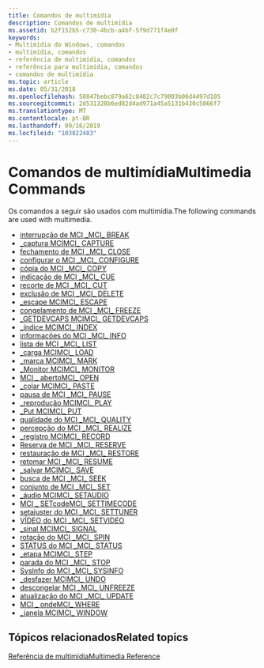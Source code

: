 ```yaml
---
title: Comandos de multimídia
description: Comandos de multimídia
ms.assetid: b2f152b5-c730-4bcb-a4bf-5f9d771f4e0f
keywords:
- Multimídia do Windows, comandos
- multimídia, comandos
- referência de multimídia, comandos
- referência para multimídia, comandos
- comandos de multimídia
ms.topic: article
ms.date: 05/31/2018
ms.openlocfilehash: 58847bebc879a62c8482c7c79003b06d4497d105
ms.sourcegitcommit: 2d531328b6ed82d4ad971a45a5131b430c5866f7
ms.translationtype: MT
ms.contentlocale: pt-BR
ms.lasthandoff: 09/16/2019
ms.locfileid: "103822483"
---
```

# <a name="multimedia-commands"></a><span data-ttu-id="b1586-108">Comandos de multimídia</span><span class="sxs-lookup"><span data-stu-id="b1586-108">Multimedia Commands</span></span>

<span data-ttu-id="b1586-109">Os comandos a seguir são usados com multimídia.</span><span class="sxs-lookup"><span data-stu-id="b1586-109">The following commands are used with multimedia.</span></span>

-   [<span data-ttu-id="b1586-110">interrupção de MCI \_</span><span class="sxs-lookup"><span data-stu-id="b1586-110">MCI\_ BREAK</span></span>](mci-break.md)
-   [<span data-ttu-id="b1586-111">\_captura MCI</span><span class="sxs-lookup"><span data-stu-id="b1586-111">MCI\_ CAPTURE</span></span>](mci-capture.md)
-   [<span data-ttu-id="b1586-112">fechamento de MCI \_</span><span class="sxs-lookup"><span data-stu-id="b1586-112">MCI\_ CLOSE</span></span>](mci-close.md)
-   [<span data-ttu-id="b1586-113">configurar o MCI \_</span><span class="sxs-lookup"><span data-stu-id="b1586-113">MCI\_ CONFIGURE</span></span>](mci-configure.md)
-   [<span data-ttu-id="b1586-114">cópia do MCI \_</span><span class="sxs-lookup"><span data-stu-id="b1586-114">MCI\_ COPY</span></span>](mci-copy.md)
-   [<span data-ttu-id="b1586-115">indicação de MCI \_</span><span class="sxs-lookup"><span data-stu-id="b1586-115">MCI\_ CUE</span></span>](mci-cue.md)
-   [<span data-ttu-id="b1586-116">recorte de MCI \_</span><span class="sxs-lookup"><span data-stu-id="b1586-116">MCI\_ CUT</span></span>](mci-cut.md)
-   [<span data-ttu-id="b1586-117">exclusão de MCI \_</span><span class="sxs-lookup"><span data-stu-id="b1586-117">MCI\_ DELETE</span></span>](mci-delete.md)
-   [<span data-ttu-id="b1586-118">\_escape MCI</span><span class="sxs-lookup"><span data-stu-id="b1586-118">MCI\_ ESCAPE</span></span>](mci-escape.md)
-   [<span data-ttu-id="b1586-119">congelamento de MCI \_</span><span class="sxs-lookup"><span data-stu-id="b1586-119">MCI\_ FREEZE</span></span>](mci-freeze.md)
-   [<span data-ttu-id="b1586-120">\_GETDEVCAPS MCI</span><span class="sxs-lookup"><span data-stu-id="b1586-120">MCI\_ GETDEVCAPS</span></span>](mci-getdevcaps.md)
-   [<span data-ttu-id="b1586-121">\_índice MCI</span><span class="sxs-lookup"><span data-stu-id="b1586-121">MCI\_ INDEX</span></span>](mci-index.md)
-   [<span data-ttu-id="b1586-122">informações do MCI \_</span><span class="sxs-lookup"><span data-stu-id="b1586-122">MCI\_ INFO</span></span>](mci-info.md)
-   [<span data-ttu-id="b1586-123">lista de MCI \_</span><span class="sxs-lookup"><span data-stu-id="b1586-123">MCI\_ LIST</span></span>](mci-list.md)
-   [<span data-ttu-id="b1586-124">\_carga MCI</span><span class="sxs-lookup"><span data-stu-id="b1586-124">MCI\_ LOAD</span></span>](mci-load.md)
-   [<span data-ttu-id="b1586-125">\_marca MCI</span><span class="sxs-lookup"><span data-stu-id="b1586-125">MCI\_ MARK</span></span>](mci-mark.md)
-   [<span data-ttu-id="b1586-126">\_Monitor MCI</span><span class="sxs-lookup"><span data-stu-id="b1586-126">MCI\_ MONITOR</span></span>](mci-monitor.md)
-   [<span data-ttu-id="b1586-127">MCI \_ aberto</span><span class="sxs-lookup"><span data-stu-id="b1586-127">MCI\_ OPEN</span></span>](mci-open.md)
-   [<span data-ttu-id="b1586-128">\_colar MCI</span><span class="sxs-lookup"><span data-stu-id="b1586-128">MCI\_ PASTE</span></span>](mci-paste.md)
-   [<span data-ttu-id="b1586-129">pausa de MCI \_</span><span class="sxs-lookup"><span data-stu-id="b1586-129">MCI\_ PAUSE</span></span>](mci-pause.md)
-   [<span data-ttu-id="b1586-130">\_reprodução MCI</span><span class="sxs-lookup"><span data-stu-id="b1586-130">MCI\_ PLAY</span></span>](mci-play.md)
-   [<span data-ttu-id="b1586-131">\_Put MCI</span><span class="sxs-lookup"><span data-stu-id="b1586-131">MCI\_ PUT</span></span>](mci-put.md)
-   [<span data-ttu-id="b1586-132">qualidade do MCI \_</span><span class="sxs-lookup"><span data-stu-id="b1586-132">MCI\_ QUALITY</span></span>](mci-quality.md)
-   [<span data-ttu-id="b1586-133">percepção do MCI \_</span><span class="sxs-lookup"><span data-stu-id="b1586-133">MCI\_ REALIZE</span></span>](mci-realize.md)
-   [<span data-ttu-id="b1586-134">\_registro MCI</span><span class="sxs-lookup"><span data-stu-id="b1586-134">MCI\_ RECORD</span></span>](mci-record.md)
-   [<span data-ttu-id="b1586-135">Reserva de MCI \_</span><span class="sxs-lookup"><span data-stu-id="b1586-135">MCI\_ RESERVE</span></span>](mci-reserve.md)
-   [<span data-ttu-id="b1586-136">restauração de MCI \_</span><span class="sxs-lookup"><span data-stu-id="b1586-136">MCI\_ RESTORE</span></span>](mci-restore.md)
-   [<span data-ttu-id="b1586-137">retomar MCI \_</span><span class="sxs-lookup"><span data-stu-id="b1586-137">MCI\_ RESUME</span></span>](mci-resume.md)
-   [<span data-ttu-id="b1586-138">\_salvar MCI</span><span class="sxs-lookup"><span data-stu-id="b1586-138">MCI\_ SAVE</span></span>](mci-save.md)
-   [<span data-ttu-id="b1586-139">busca de MCI \_</span><span class="sxs-lookup"><span data-stu-id="b1586-139">MCI\_ SEEK</span></span>](mci-seek.md)
-   [<span data-ttu-id="b1586-140">conjunto de MCI \_</span><span class="sxs-lookup"><span data-stu-id="b1586-140">MCI\_ SET</span></span>](mci-set.md)
-   [<span data-ttu-id="b1586-141">\_áudio MCI</span><span class="sxs-lookup"><span data-stu-id="b1586-141">MCI\_ SETAUDIO</span></span>](mci-setaudio.md)
-   [<span data-ttu-id="b1586-142">MCI \_ SETcode</span><span class="sxs-lookup"><span data-stu-id="b1586-142">MCI\_ SETTIMECODE</span></span>](mci-settimecode.md)
-   [<span data-ttu-id="b1586-143">setajuster do MCI \_</span><span class="sxs-lookup"><span data-stu-id="b1586-143">MCI\_ SETTUNER</span></span>](mci-settuner.md)
-   [<span data-ttu-id="b1586-144">VÍDEO do MCI \_</span><span class="sxs-lookup"><span data-stu-id="b1586-144">MCI\_ SETVIDEO</span></span>](mci-setvideo.md)
-   [<span data-ttu-id="b1586-145">\_sinal MCI</span><span class="sxs-lookup"><span data-stu-id="b1586-145">MCI\_ SIGNAL</span></span>](mci-signal.md)
-   [<span data-ttu-id="b1586-146">rotação do MCI \_</span><span class="sxs-lookup"><span data-stu-id="b1586-146">MCI\_ SPIN</span></span>](mci-spin.md)
-   [<span data-ttu-id="b1586-147">STATUS do MCI \_</span><span class="sxs-lookup"><span data-stu-id="b1586-147">MCI\_ STATUS</span></span>](mci-status.md)
-   [<span data-ttu-id="b1586-148">\_etapa MCI</span><span class="sxs-lookup"><span data-stu-id="b1586-148">MCI\_ STEP</span></span>](mci-step.md)
-   [<span data-ttu-id="b1586-149">parada do MCI \_</span><span class="sxs-lookup"><span data-stu-id="b1586-149">MCI\_ STOP</span></span>](mci-stop.md)
-   [<span data-ttu-id="b1586-150">SysInfo do MCI \_</span><span class="sxs-lookup"><span data-stu-id="b1586-150">MCI\_ SYSINFO</span></span>](mci-sysinfo.md)
-   [<span data-ttu-id="b1586-151">\_desfazer MCI</span><span class="sxs-lookup"><span data-stu-id="b1586-151">MCI\_ UNDO</span></span>](mci-undo.md)
-   [<span data-ttu-id="b1586-152">descongelar MCI \_</span><span class="sxs-lookup"><span data-stu-id="b1586-152">MCI\_ UNFREEZE</span></span>](mci-unfreeze.md)
-   [<span data-ttu-id="b1586-153">atualização do MCI \_</span><span class="sxs-lookup"><span data-stu-id="b1586-153">MCI\_ UPDATE</span></span>](mci-update.md)
-   [<span data-ttu-id="b1586-154">MCI \_ onde</span><span class="sxs-lookup"><span data-stu-id="b1586-154">MCI\_ WHERE</span></span>](mci-where.md)
-   [<span data-ttu-id="b1586-155">\_janela MCI</span><span class="sxs-lookup"><span data-stu-id="b1586-155">MCI\_ WINDOW</span></span>](mci-window.md)

## <a name="related-topics"></a><span data-ttu-id="b1586-156">Tópicos relacionados</span><span class="sxs-lookup"><span data-stu-id="b1586-156">Related topics</span></span>

<dl> <dt>

[<span data-ttu-id="b1586-157">Referência de multimídia</span><span class="sxs-lookup"><span data-stu-id="b1586-157">Multimedia Reference</span></span>](multimedia-reference.md)
</dt> </dl>

 

 




